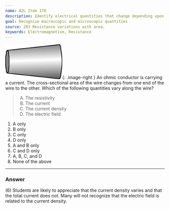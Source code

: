 ```yaml
---
name: A2L Item 170
description: Identify electrical quantities that change depending upon conductor shape.
goal: Recognize macroscopic and microscopic quantities
source: 283 Resistance variations with area.
keywords: Electromagnetism, Resistance
---
```


![Item170_fig1.gif](../images/Item170_fig1.gif){: .image-right } An
ohmic conductor is carrying a current.  The cross-sectional area of the
wire changes from one end of the wire to the other.  Which of the
following quantities vary along the wire?

<blockquote> <ol type="A"> <li>The resistivity</li> <li>The current</li>
<li>The current density</li> <li>The electric field</li> </ol>
</blockquote>

1. A only
2. B only
3. C only
4. D only
5. A and B only
6. C and D only
7. A, B, C, and D
8. None of the above


<hr/>

### Answer 

(6) Students are likely to appreciate that the current density
varies and that the total current does not. Many will not recognize that
the electric field is related to the current density.

